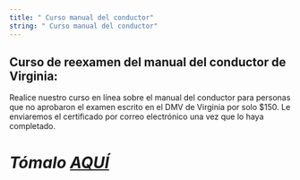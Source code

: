 ```yaml
---
title: " Curso manual del conductor"
string: " Curso manual del conductor"
---
```

## Curso de reexamen del manual del conductor de Virginia:

Realice nuestro curso en línea sobre el manual del conductor para personas que no aprobaron el examen escrito en el DMV de Virginia por solo $150. Le enviaremos el certificado por correo electrónico una vez que lo haya completado.

# *Tómalo [AQUÍ](https://www.va-drivercourses.com/clickIn.php?schoolID=311)*